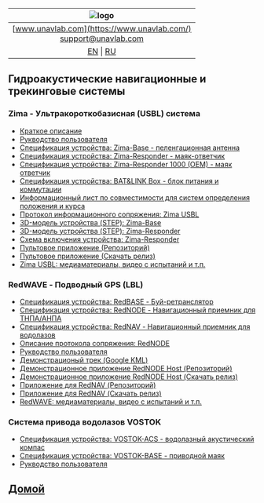 | ![logo](https://ucnl.github.io/documentation/sm_logo.png) |
| :---: |
| [www.unavlab.com](https://www.unavlab.com/) <br/> [support@unavlab.com](mailto:support@unavlab.com) |
| [EN](navigation_and_tracking_systems_en.md) \| [RU](navigation_and_tracking_systems_ru.md) |

## Гидроакустические навигационные и трекинговые системы
### Zima - Ультракороткобазисная (USBL) система
* [Краткое описание](/documentation/RU/Zima/Zima_DataBrief_ru.md)
* [Рукводство пользователя](/documentation/RU/Zima/Zima_Users_manual_ru.md)
* [Спецификация устройства: Zima-Base - пеленгационная антенна](/documentation/RU/Zima/Zima_B_Specification_ru.md)
* [Спецификация устройства: Zima-Responder - маяк-ответчик](/documentation/RU/Zima/Zima_R_Specification_ru.md)
* [Спецификация устройства: Zima-Responder 1000 (OEM) - маяк ответчик](/documentation/RU/Zima/Zima_R_OEM_Specification_ru.md)
* [Спецификация устройства: BAT&LINK Box - блок питания и коммутации](/documentation/RU/Zima/Bat_n_link_box_Specification_ru.md)
* [Информационный лист по совместимости для систем определения положения и курса](/documentation/RU/Zima/Zima_GNSS_requirements_ru.md)
* [Протокол информационного сопряжения: Zima USBL](/documentation/RU/Zima/Zima_Protocol_Specification_ru.md)
* [3D-модель устройства (STEP): Zima-Base](/Docs/EN/Zima/Zima_Base_3D.step)
* [3D-модель устройства (STEP): Zima-Responder](/Docs/RU/Zima/ZIMA_Responder_3D.step)
* [Схема включения устройства: Zima-Responder](/Docs/EN/Zima/Zima-R_drawings_wiring.pdf)
* [Пультовое приложение (Репозиторий)](https://github.com/ucnl/ZHost)
* [Пультовое приложение (Скачать релиз)](https://api.github.com/repos/ucnl/ZHost/zipball)
* [Zima USBL: медиаматериалы, видео с испытаний и т.п.](/documentation/RU/Zima/media)

### RedWAVE - Подводный GPS (LBL)
* [Спецификация устройства: RedBASE - Буй-ретранслятор](/Docs/RU/RedWAVE/RedBASE_Specification_ru.pdf)
* [Спецификация устройства: RedNODE - Навигационный приемник для ТНПА/АНПА](/Docs/RU/RedWAVE/RedNODE_Specification.pdf)
* [Спецификация устройства: RedNAV - Навигационный приемник для водолазов](/Docs/RU/RedWAVE/RedNAV_Specification_ru.pdf)
* [Описание протокола сопряжения: RedNODE](/Docs/RU/RedWAVE/RedNODE_Protocol_specification.pdf)
* [Рукводство пользователя](/Docs/RU/RedWAVE/RedWAVE_LBL_Deployment_maintenance_RedNAV_ru.pdf)
* [Демонстрационый трек (Google KML)](/Docs/RU/RedWAVE/rednode_track_18042019.kml)
* [Демонстрационное приложение RedNODE Host (Репозиторий)](https://github.com/ucnl/RedNodeHost)
* [Демонстрационное приложение RedNODE Host (Скачать релиз)](https://api.github.com/repos/ucnl/RedNodeHost/zipball)
* [Приложение для RedNAV (Репозиторий)](https://github.com/ucnl/RedNavHost)
* [Приложение для RedNAV (Скачать релиз)](https://api.github.com/repos/ucnl/RedNavHost/zipball)
* [RedWAVE: медиаматериалы, видео с испытаний и т.п.](/documentation/RU/RedWAVE/media)

### Система привода водолазов VOSTOK
* [Спецификация устройства: VOSTOK-ACS - водолазный акустический компас](/Docs/RU/Vostok/Vostok-ACS_Specification_ru.pdf)
* [Спецификация устройства: VOSTOK-BASE - приводной маяк](/Docs/RU/Vostok/Vostok-BASE_Specification_ru.pdf)
* [Рукводство пользователя](/Docs/RU/Vostok/Vostok_Users_Manual_ru.pdf)

## [Домой](README_RU.md)

